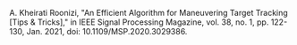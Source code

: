A. Kheirati Roonizi, "An Efficient Algorithm for Maneuvering Target Tracking [Tips & Tricks]," in IEEE Signal Processing Magazine, vol. 38, no. 1, pp. 122-130, Jan. 2021, doi: 10.1109/MSP.2020.3029386.
